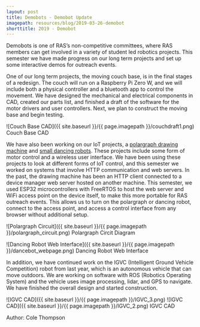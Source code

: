 ```yaml
---
layout: post
title: Demobots - Demobot Update
imagepath: resources/blog/2019-03-26-demobot
shorttitle: 2019 - Demobot
---
```


Demobots is one of RAS’s non-competitive committees, where RAS members can get involved in a variety of student led robotics projects. This semester we have made progress on our long term projects and set up some interactive demos for outreach events.

One of our long term projects, the moving couch base, is in the final stages of a redesign. The couch will run on a Raspberry Pi Zero W, and we will include both a physical controller and a bluetooth app to control the movement. We have designed the mechanical and electrical components in CAD, created our parts list, and finished a draft of the software for the motor drivers and user controllers. Next, we plan to construct the moving base and begin testing.

![Couch Base CAD]({{ site.baseurl }}/{{ page.imagepath }}/couchdraft1.png)
Couch Base CAD

We have also been working on our IoT projects, a [polargraph drawing machine](https://github.com/ut-ras/Demobots-Polargraph-IOT/tree/master/PolargraphESP32) and [small dancing robots](https://github.com/ut-ras/DemobotLegs/tree/master/DemobotLegsESP32
). These projects include some form of motor control and a wireless user interface. We have been using these projects to look at different forms of IoT control, and this semester we worked on systems that involve HTTP communication and web servers. In the past, the drawing machine has been an HTTP client connected to a device manager web server hosted on another machine. This semester, we used ESP32 microcontrollers with FreeRTOS to host the web server and WiFi access point on the device itself, to make this more portable for RAS outreach events. This allows us to turn on the polargraph or dancing robot, connect to the access point, and access a control interface from any browser without additional setup.

![Polargraph Circuit]({{ site.baseurl }}/{{ page.imagepath }}/polargraph_circuit.png)
Polargraph Circit Diagram

![Dancing Robot Web Interface]({{ site.baseurl }}/{{ page.imagepath }}/dancebot_webpage.png)
Dancing Robot Web Interface

In addition, we have continued work on the IGVC (Intelligent Ground Vehicle Competition) robot from last year, which is an autonomous vehicle that can move outdoors. We are working on software with ROS (Robotics Operating System) and the vehicle uses image processing, lidar, and GPS to navigate. We have finished the overall design and started construction.

![IGVC CAD]({{ site.baseurl }}/{{ page.imagepath }}/IGVC_3.png)
![IGVC CAD]({{ site.baseurl }}/{{ page.imagepath }}/IGVC_2.png)
IGVC CAD


Author: Cole Thompson
